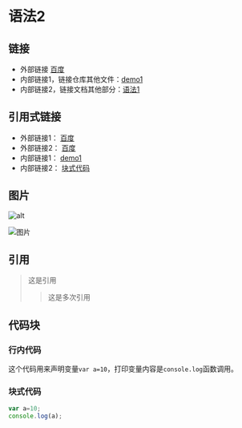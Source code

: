 # 语法2

## 链接
- 外部链接
[百度](http://www.baidu.com "单击访问百度")
- 内部链接1，链接仓库其他文件：[demo1](demo1.md)
- 内部链接2，链接文档其他部分：[语法1](demo2#语法1)

## 引用式链接
- 外部链接1： [百度]
- 外部链接2： [百度][baidu]
- 内部链接1： [demo1]
- 内部链接2： [块式代码]

## 图片

![alt](url "text")

![](http://b.hiphotos.baidu.com/image/pic/item/4b90f603738da977f0bb86e1b951f8198718e360.jpg "图片")

## 引用
>这是引用
>>这是多次引用

## 代码块
### 行内代码
这个代码用来声明变量`var a=10`，打印变量内容是`console.log`函数调用。
### 块式代码
```javascript
var a=10;
console.log(a);
```



<!-- 下面是文档中用到的链接 -->

[百度]:http://www.baidu.com  
[baidu]:http://www.baidu.com  
[demo1]:demo1.md  
[块式代码]:demo2.md#块式代码

